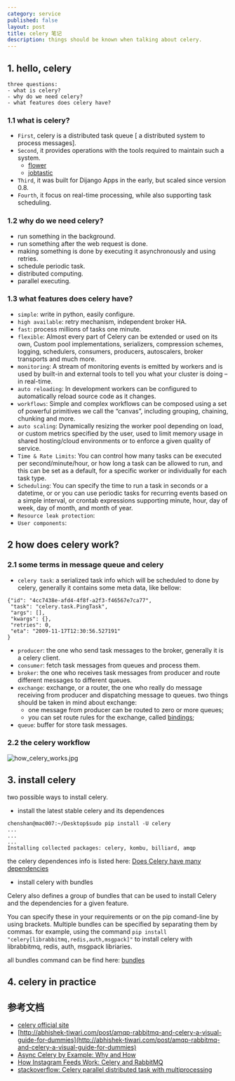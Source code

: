 ```yaml
---
category: service
published: false
layout: post
title: celery 笔记
description: things should be known when talking about celery.
---
```



##
## 1. hello, celery

```
three questions:
- what is celery?
- why do we need celery?
- what features does celery have?
```

### 1.1 what is celery?

- `First`, celery is a distributed task queue [ a distributed system to process messages].    
- `Second`, it provides operations with the tools required to maintain such a system.
    - [flower](https://github.com/mher/flower)
    - [jobtastic](http://policystat.github.io/jobtastic/)    
- `Third`, it was built for Dijango Apps in the early, but scaled since version 0.8.    
- `Fourth`, it focus on real-time processing, while also supporting task scheduling.    

### 1.2 why do we need celery?

- run something in the background.
- run something after the web request is done.
- making something is done by executing it asynchronously and using retries.
- schedule periodic task.
- distributed computing.
- parallel executing.


### 1.3 what features does celery have?

- `simple`:
write in python, easily configure.
- `high available`: retry mechanism, independent broker HA.     
- `fast`: process millions of tasks one minute.    
- `flexible`: Almost every part of Celery can be extended or used on its own, Custom pool implementations, serializers, compression schemes, logging, schedulers, consumers, producers, autoscalers, broker transports and much more.
- `monitoring`: A stream of monitoring events is emitted by workers and is used by built-in and external tools to tell you what your cluster is doing – in real-time.     
- `auto reloading`: In development workers can be configured to automatically reload source code as it changes.   
- `workflows`:  Simple and complex workflows can be composed using a set of powerful primitives we call the “canvas”, including grouping, chaining, chunking and more.     
- `auto scaling`: Dynamically resizing the worker pool depending on load, or custom metrics specified by the user, used to limit memory usage in shared hosting/cloud environments or to enforce a given quality of service.   
- `Time & Rate Limits`: You can control how many tasks can be executed per second/minute/hour, or how long a task can be allowed to run, and this can be set as a default, for a specific worker or individually for each task type.    
- `Scheduling`: You can specify the time to run a task in seconds or a datetime, or or you can use periodic tasks for recurring events based on a simple interval, or crontab expressions supporting minute, hour, day of week, day of month, and month of year.
- `Resource leak protection`:
- `User components`:



## 2 how does celery work?

### 2.1 some terms in message queue and celery

- `celery task`: a serialized task info which will be scheduled to done by celery,
generally it contains some meta data, like bellow:

```
{"id": "4cc7438e-afd4-4f8f-a2f3-f46567e7ca77",
 "task": "celery.task.PingTask",
 "args": [],
 "kwargs": {},
 "retries": 0,
 "eta": "2009-11-17T12:30:56.527191"
}
```  

- `producer`: the one who send task messages to the broker,
generally it is a celery client.
- `consumer`: fetch task messages from queues and process them.
- `broker`: the one who receives task messages from producer and route different
messages to different queues.
- `exchange`: exchange, or a router, the one who really do message receiving from producer
and dispatching message to queues. two things should be taken in mind about exchange:
    + one message from producer can be routed to zero or more queues;
    + you can set route rules for the exchange, called [bindings]( );
- `queue`: buffer for store task messages.


### 2.2 the celery workflow

![how_celery_works.jpg](../images/how_celery_works.jpg)




















## 3. install celery

two possible ways to install celery.

- install the latest stable celery and its dependences

```
chenshan@mac007:~/Desktop$sudo pip install -U celery
...
...
...
Installing collected packages: celery, kombu, billiard, amqp
```
the celery dependences info is listed here: [Does Celery have many dependencies](http://docs.celeryproject.org/en/latest/faq.html#does-celery-have-many-dependencies)

- install celery with bundles

Celery also defines a group of bundles that can be used to install Celery and the dependencies for a given feature.

You can specify these in your requirements or on the pip comand-line by using brackets. Multiple bundles can be specified by separating them by commas. for example, using the command `pip install "celery[librabbitmq,redis,auth,msgpack]"` to install celery with librabbitmq, redis, auth, msgpack libriaries.

all bundles command can be find here: [bundles](http://docs.celeryproject.org/en/latest/getting-started/introduction.html#bundles)



## 4. celery in practice












## 参考文档

- [celery official site](http://www.celeryproject.org/)
- [http://abhishek-tiwari.com/post/amqp-rabbitmq-and-celery-a-visual-guide-for-dummies](http://abhishek-tiwari.com/post/amqp-rabbitmq-and-celery-a-visual-guide-for-dummies)
- [Async Celery by Example: Why and How](https://zapier.com/blog/async-celery-example-why-and-how/)
- [How Instagram Feeds Work: Celery and RabbitMQ](https://blogs.vmware.com/vfabric/2013/04/how-instagram-feeds-work-celery-and-rabbitmq.html)
- [stackoverflow: Celery parallel distributed task with multiprocessing](http://stackoverflow.com/questions/23916413/celery-parallel-distributed-task-with-multiprocessing)




#
